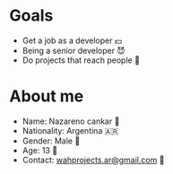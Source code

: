 # Goals 
- Get a job as a developer 💵 
- Being a senior developer 😈
- Do projects that reach people 🙏

# About me 
- Name: Nazareno cankar 👤
- Nationality: Argentina 🇦🇷
- Gender: Male 👨
- Age: 13 🌺
- Contact: wahprojects.ar@gmail.com 💌
